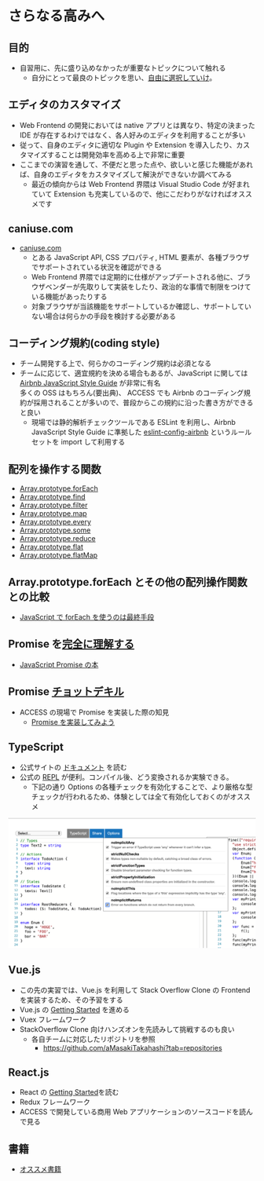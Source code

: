 # さらなる高みへ

## 目的

- 自習用に、先に盛り込めなかったが重要なトピックについて触れる
  - 自分にとって最良のトピックを思い、[自由に選択していけ](https://dic.nicovideo.jp/a/%E3%82%A8%E3%83%AB%E3%82%B7%E3%83%A3%E3%83%80%E3%82%A4%E6%A7%8B%E6%96%87%E3%81%AE%E4%B8%80%E8%A6%A7)。

## エディタのカスタマイズ

- Web Frontend の開発においては native アプリとは異なり、特定の決まった IDE が存在するわけではなく、各人好みのエディタを利用することが多い
- 従って、自身のエディタに適切な Plugin や Extension を導入したり、カスタマイズすることは開発効率を高める上で非常に重要
- ここまでの演習を通して、不便だと思った点や、欲しいと感じた機能があれば、自身のエディタをカスタマイズして解決ができないか調べてみる
  - 最近の傾向からは Web Frontend 界隈は Visual Studio Code が好まれていて Extension も充実しているので、他にこだわりがなければオススメです

## caniuse.com

- [caniuse.com](https://caniuse.com/)
  - とある JavaScript API, CSS プロパティ, HTML 要素が、各種ブラウザでサポートされている状況を確認ができる
  - Web Frontend 界隈では定期的に仕様がアップデートされる他に、ブラウザベンダーが先取りして実装をしたり、政治的な事情で制限をつけている機能があったりする
  - 対象ブラウザが当該機能をサポートしているか確認し、サポートしていない場合は何らかの手段を検討する必要がある

## コーディング規約(coding style)

- チーム開発する上で、何らかのコーディング規約は必須となる
- チームに応じて、適宜規約を決める場合もあるが、JavaScript に関しては [Airbnb JavaScript Style Guide](https://github.com/airbnb/javascript) が非常に有名  
  多くの OSS はもちろん(要出典)、 ACCESS でも Airbnb のコーディング規約が採用されることが多いので、普段からこの規約に沿った書き方ができると良い
  - 現場では静的解析チェックツールである ESLint を利用し、Airbnb JavaScript Style Guide に準拠した [eslint-config-airbnb](https://github.com/airbnb/javascript/tree/master/packages/eslint-config-airbnb) というルールセットを import して利用する

## 配列を操作する関数

- [Array.prototype.forEach](https://developer.mozilla.org/en-US/docs/Web/JavaScript/Reference/Global_Objects/Array/forEach)
- [Array.prototype.find](https://developer.mozilla.org/en-US/docs/Web/JavaScript/Reference/Global_Objects/Array/find)
- [Array.prototype.filter](https://developer.mozilla.org/en-US/docs/Web/JavaScript/Reference/Global_Objects/Array/filter)
- [Array.prototype.map](https://developer.mozilla.org/en-US/docs/Web/JavaScript/Reference/Global_Objects/Array/map)
- [Array.prototype.every](https://developer.mozilla.org/en-US/docs/Web/JavaScript/Reference/Global_Objects/Array/every)
- [Array.prototype.some](https://developer.mozilla.org/en-US/docs/Web/JavaScript/Reference/Global_Objects/Array/some)
- [Array.prototype.reduce](https://developer.mozilla.org/en-US/docs/Web/JavaScript/Reference/Global_Objects/Array/reduce)
- [Array.prototype.flat](https://developer.mozilla.org/en-US/docs/Web/JavaScript/Reference/Global_Objects/Array/flat)
- [Array.prototype.flatMap](https://developer.mozilla.org/en-US/docs/Web/JavaScript/Reference/Global_Objects/Array/flatMap)

## Array.prototype.forEach とその他の配列操作関数との比較

- [JavaScript で forEach を使うのは最終手段](https://qiita.com/diescake/items/70d9b0cbd4e3d5cc6fce)

## Promise を[完全に理解する](https://togetter.com/li/1268851)

- [JavaScript Promise の本](http://azu.github.io/promises-book/)

## Promise [チョットデキル](https://togetter.com/li/1268851)

- ACCESS の現場で Promise を実装した際の知見
  - [Promise を実装してみよう](https://speakerdeck.com/kumabook/promisewoshi-zhuang-sitemiyou)

## TypeScript

- 公式サイトの [ドキュメント](https://www.typescriptlang.org/docs/home.html) を読む
- 公式の [REPL](https://www.typescriptlang.org/play/index.html) が便利。コンパイル後、どう変換されるか実験できる。
  - 下記の通り Options の各種チェックを有効化することで、より厳格な型チェックが行われるため、体験としては全て有効化しておくのがオススメ

![ts_options](./images/ts_options.png)

## Vue.js

- この先の実習では、Vue.js を利用して Stack Overflow Clone の Frontend を実装するため、その予習をする
- Vue.js の [Getting Started](https://jp.vuejs.org/v2/guide/index.html) を進める
- Vuex フレームワーク
- StackOverflow Clone 向けハンズオンを先読みして挑戦するのも良い
  - 各自チームに対応したリポジトリを参照
    - https://github.com/aMasakiTakahashi?tab=repositories

## React.js

- React の [Getting Started](https://ja.reactjs.org/docs/getting-started.html)を読む
- Redux フレームワーク
- ACCESS で開発している商用 Web アプリケーションのソースコードを読んで見る

## 書籍

- [オススメ書籍](https://docs.google.com/spreadsheets/d/1YaeVLdSxLNiwTlOt1n69ieZeQ9I0eSWdS8MrCwLg5HU/edit#gid=0)
